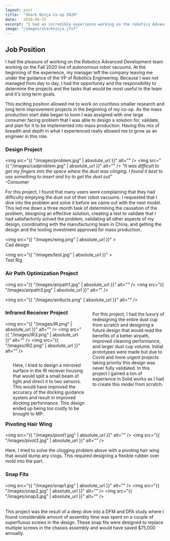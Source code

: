 ```yaml
---
layout: post
title:  "Shark Ninja Co-op 2020"
date:   2020-08-15
excerpt: "I had an incredible experience working on the robotics Advanced Development team"
image: "/images/sharkninja.jfif"
---
```


## Job Position

I had the pleasure of working on the Robotics Advanced Development team working on the Fall 2020 line of autonomous robot vacuums. At the beginning of the experience, my manager left the company leaving me under the guidance of the VP of Robotics Engineering. Because I was not managed from day to day, I had the opportunity and the responsibility to determine the projects and the tasks that would be most useful to the team and it's long term goals.

This exciting position allowed me to work on countless smaller research and long term improvement projects in the beginning of my co-op. As the mass production start date began to loom I was assigned with one large consumer facing problem that I was able to design a solution for, validate, and plan for it to be implemented into mass production. Having this mix of breadth and depth in what I experienced really allowed me to grow as an engineer in this role.  


### Design Project

<span class="image left"><img src="{{ "/images/problem.jpg" | absolute_url }}" alt="" /></span>
<span class="image right"><img src="{{ "/images/cadproblem.jpg" | absolute_url }}" alt="" /></span>
<i>"It was difficult to get my fingers
into the space where the dust was
clinging. I found it best to use
 something to insert and try
 to get the dust out”</i>
 <br> -Consumer

For this project, I found that many users were complaining that they had difficulty emptying the dust out of their robot vacuums. I requested that I dive into the problem and solve it before we came out with the next model. This led me down a three month task of determining the causation of the problem, designing an effective solution, creating a test to validate that I had satisfactorily solved the problem, validating all other aspects of my design, coordinating with the manufacturing team in China, and getting the design and the tooling investment approved for mass production.


<img src="{{ "/images/wing.png" | absolute_url }}" >
<br> Cad design

<img src="{{ "/images/test.jpg" | absolute_url }}" >
<br> Test Rig



### Air Path Optimization Project

<span class="image left"><img src="{{ "/images/airpath1.jpg" | absolute_url }}" alt="" /></span>
<span class="image center"><img src="{{ "/images/airpath3.jpg" | absolute_url }}" alt="" /></span>

<span class="image right"><img src="{{ "/images/airducts.png" | absolute_url }}" alt="" /></span>

<html>
<body>
                                <div style="float: right; width: 50%;">
                                <ul>
For this project, I had the luxury of redesigning the entire dust cup from scratch and designing a future design that would read the benefits of a better airpath, improved cleaning performance, and larger dust cup volume. Initial prototypes were made but due to Covid and more urgent projects taking priority this design was never fully validated. In this project I gained a ton of experience in Solid works as I had to create this model from scratch.
                                </ul>
                                </div>

</body>
</html>


### Infrared Receiver Project

<span class="image left"><img src="{{ "/images/IR.png" | absolute_url }}" alt="" /></span>
<span class="image center"><img src="{{ "/images/IR3.png" | absolute_url }}" alt="" /></span>
<span class="image left"><img src="{{ "/images/IR2.png" | absolute_url }}" alt="" /></span>

<html>
<body>
                                <div style="float: right; width: 50%;">
                                <ul>
Here, I tried to design a mirrored surface in the IR reciever housing that would split a small beam of light and direct it to two sensors. This would have improved the accuracy of the docking guidance system and result in improved docking performance. This design ended up being too costly to be brought to MP.
</ul>
</div>

</body>
</html>

 <br> <br>

### Pivoting Hair Wing

<span class="image left"><img src="{{ "/images/pivot1.jpg" | absolute_url }}" alt="" /></span>
<span class="image center"><img src="{{ "/images/pivot2.jpg" | absolute_url }}" alt="" /></span>


Here, I tried to solve the clogging problem above with a pivoting hair wing that would dump any clogs. This required designing a flexible rubber over mold into the part.

### Snap Fits
<span class="image left"><img src="{{ "/images/snap1.jpg" | absolute_url }}" alt="" /></span>
<span class="image center"><img src="{{ "/images/snap2.jpg" | absolute_url }}" alt="" /></span>
<span class="image left"><img src="{{ "/images/snap3.jpg" | absolute_url }}" alt="" /></span>

<br>This project was the result of a deep dive into a DFM and DFA study where I found considerable amount of assembly time was spent on a couple of superfluous screws in the design. These snap fits were designed to replace multiple screws in the chassis assembly and would have saved $75,000 annually.
